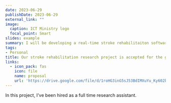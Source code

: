 ```yaml
---
date: 2023-06-29
publishDate: 2023-06-29
external_link: ""
image:
  caption: ICT Ministry logo
  focal_point: Smart
slides: example
summary: I will be developing a real-time stroke rehabilitaiton software for the people of Bangladesh.
tags:
- Personal
title: Our stroke rehabilitation research project is accepted for the goverment grant from ICT Ministry, Bangladesh 
links:
  - icon_pack: fas
    icon: file
    name: proposal
    url: 'https://drive.google.com/file/d/1roHG3inG5sJ53BdIMXuYu_Ky602brItH/view?usp=sharing'
---
```

In this project, I've been hired as a full time research assistant.